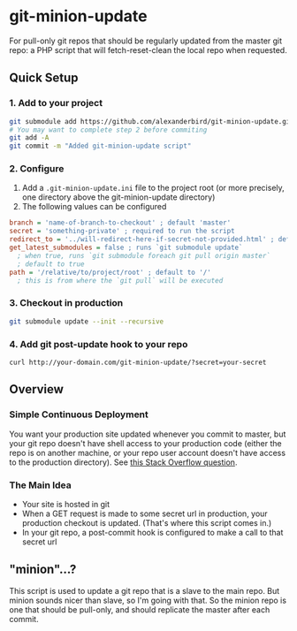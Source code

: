 # git-minion-update
For pull-only git repos that should be regularly updated from the master git repo: a PHP script that will fetch-reset-clean the local repo when requested. 

## Quick Setup
### 1. Add to your project
```bash
git submodule add https://github.com/alexanderbird/git-minion-update.git 
# You may want to complete step 2 before commiting 
git add -A
git commit -m "Added git-minion-update script"
```

### 2. Configure
1. Add a `.git-minion-update.ini` file to the project root (or more precisely, one directory above the git-minion-update directory)
2. The following values can be configured
```ini
branch = 'name-of-branch-to-checkout' ; default 'master'
secret = 'something-private' ; required to run the script
redirect_to = '../will-redirect-here-if-secret-not-provided.html' ; default '..' which is the site root, relative to git-minion-update/index.php
get_latest_submodules = false ; runs `git submodule update`
  ; when true, runs `git submodule foreach git pull origin master`
  ; default to true
path = '/relative/to/project/root' ; default to '/'
  ; this is from where the `git pull` will be executed
```

### 3. Checkout in production
```bash
git submodule update --init --recursive
```

### 4. Add git post-update hook to your repo
`curl http://your-domain.com/git-minion-update/?secret=your-secret`

## Overview
### Simple Continuous Deployment
You want your production site updated whenever you commit to master, but your git repo doesn't have shell access to your production code (either the repo is on another machine, or your repo user account doesn't have access to the production directory). See [this Stack Overflow question](http://stackoverflow.com/questions/9589814/git-force-a-pull-to-overwrite-everything-on-every-pull). 

### The Main Idea
* Your site is hosted in git
* When a GET request is made to some secret url in production, your production checkout is updated. (That's where this script comes in.)
* In your git repo, a post-commit hook is configured to make a call to that secret url

## "minion"...?
This script is used to update a git repo that is a slave to the main repo. But minion sounds nicer than slave, so I'm going with that. So the minion repo is one that should be pull-only, and should replicate the master after each commit. 
